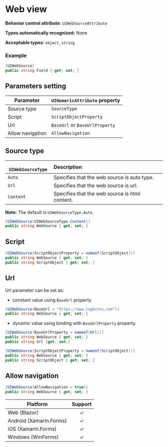 # Web view

**Behavior control attribute:**  `UIWebSourceAttribute`

**Types automatically recognized:** None

**Acceptable types**: `object`, `string`

###  Example
```csharp
[UIWebSource]
public string Field { get; set; }
```

## Parameters setting

| Parameter | `UINumericAttribute` property | 
| -----------|:------------- 
| Source type | `SourceType` |
| Script | `ScriptObjectProperty` |
| Url | `BaseUrl` or `BaseUrlProperty` |
| Allow navigation | `AllowNavigation` |

## Source type

|` UIWebSourceType` | Description | 
| ------------- |:------------- 
| `Auto` | Specifies that the web source is auto type. |
| `Url` | Specifies that the web source is url. |
| `Content` | Specifies that the web source is html content. |

**Note:** The default is `UIWebSourceType.Auto`.

```csharp
[UIWebSource(UIWebSourceType.Content)]
public string WebSource { get; set; }
```

## Script

```csharp
[UIWebSource(ScriptObjectProperty = nameof(ScriptObject))]
public string WebSource { get; set; }
public string ScriptObject { get; set; }
```

## Url

Url parameter can be set as:
* constant value using `BaseUrl` property

```csharp
[UIWebSource(BaseUrl = "https://www.tagbites.com")]
public string WebSource { get; set; }
```

* dynamic value using binding with `BaseUrlProperty` property.

```csharp
[UIWebSource(BaseUrlProperty = nameof(Url))]
public string WebSource { get; set; }
public string Url {get; set;}
```

```csharp
[UIWebSource(ScriptObjectProperty = nameof(ScriptObject))]
public string WebSource { get; set; }
public string ScriptObject { get; set; }
```

## Allow navigation

```csharp
[UIWebSource(AllowNavigation = true)]
public string WebSource { get; set; }
```


| Platform | Support | 
| -----------|:-------------:| 
| Web (Blazor) | &check; |
| Android (Xamarin.Forms) | &check; |
| iOS (Xamarin.Forms) | &check; |
| Windows (WinForms) | &check; |